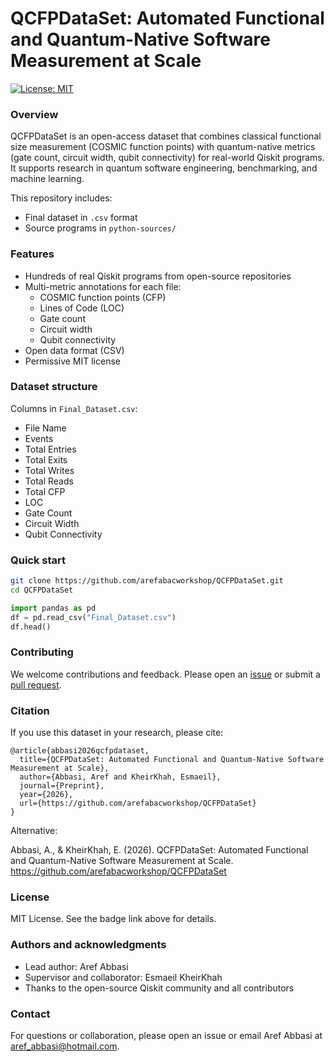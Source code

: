 



# QCFPDataSet: Automated Functional and Quantum-Native Software Measurement at Scale

[![License: MIT](https://img.shields.io/badge/License-MIT-yellow.svg)](https://opensource.org/licenses/MIT)

### Overview

QCFPDataSet is an open-access dataset that combines classical functional size measurement (COSMIC function points) with quantum-native metrics (gate count, circuit width, qubit connectivity) for real-world Qiskit programs. It supports research in quantum software engineering, benchmarking, and machine learning.

This repository includes:
- Final dataset in `.csv` format
- Source programs in `python-sources/`

### Features

- Hundreds of real Qiskit programs from open-source repositories
- Multi-metric annotations for each file:
  - COSMIC function points (CFP)
  - Lines of Code (LOC)
  - Gate count
  - Circuit width
  - Qubit connectivity
- Open data format (CSV)
- Permissive MIT license

### Dataset structure

Columns in `Final_Dataset.csv`:
- File Name
- Events
- Total Entries
- Total Exits
- Total Writes
- Total Reads
- Total CFP
- LOC
- Gate Count
- Circuit Width
- Qubit Connectivity

### Quick start

```bash
git clone https://github.com/arefabacworkshop/QCFPDataSet.git
cd QCFPDataSet
```

```python
import pandas as pd
df = pd.read_csv("Final_Dataset.csv")
df.head()
```

### Contributing

We welcome contributions and feedback. Please open an [issue](https://github.com/arefabacworkshop/QCFPDataSet/issues) or submit a [pull request](https://github.com/arefabacworkshop/QCFPDataSet/pulls).

### Citation

If you use this dataset in your research, please cite:

```
@article{abbasi2026qcfpdataset,
  title={QCFPDataSet: Automated Functional and Quantum-Native Software Measurement at Scale},
  author={Abbasi, Aref and KheirKhah, Esmaeil},
  journal={Preprint},
  year={2026},
  url={https://github.com/arefabacworkshop/QCFPDataSet}
}
```

Alternative:

Abbasi, A., & KheirKhah, E. (2026). QCFPDataSet: Automated Functional and Quantum-Native Software Measurement at Scale. https://github.com/arefabacworkshop/QCFPDataSet

### License

MIT License. See the badge link above for details.

### Authors and acknowledgments

- Lead author: Aref Abbasi
- Supervisor and collaborator: Esmaeil KheirKhah
- Thanks to the open-source Qiskit community and all contributors

### Contact

For questions or collaboration, please open an issue or email Aref Abbasi at aref_abbasi@hotmail.com.